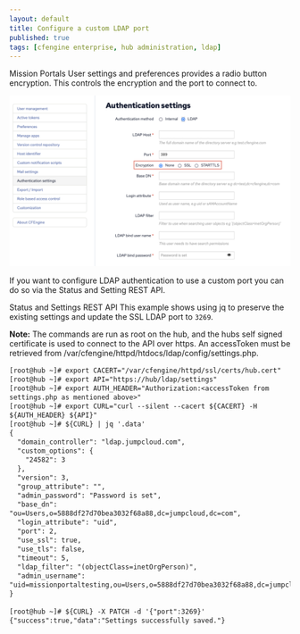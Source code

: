 ```yaml
---
layout: default
title: Configure a custom LDAP port
published: true
tags: [cfengine enterprise, hub administration, ldap]
---
```


Mission Portals User settings and preferences provides a radio button
encryption. This controls the encryption and the port to connect to.

![Ldap Settings](custom-ldap-port-settings.png)

If you want to configure LDAP authentication to use a custom port you can do so
via the Status and Setting REST API.

Status and Settings REST API
This example shows using jq to preserve the existing settings and update the
SSL LDAP port to `3269`.

**Note:** The commands are run as root on the hub, and the hubs self signed
certificate is used to connect to the API over https. An accessToken must be
retrieved from /var/cfengine/httpd/htdocs/ldap/config/settings.php.

```console
[root@hub ~]# export CACERT="/var/cfengine/httpd/ssl/certs/hub.cert"
[root@hub ~]# export API="https://hub/ldap/settings"
[root@hub ~]# export AUTH_HEADER="Authorization:<accessToken from settings.php as mentioned above>"
[root@hub ~]# export CURL="curl --silent --cacert ${CACERT} -H ${AUTH_HEADER} ${API}"
[root@hub ~]# ${CURL} | jq '.data'
{
  "domain_controller": "ldap.jumpcloud.com",
  "custom_options": {
    "24582": 3
  },
  "version": 3,
  "group_attribute": "",
  "admin_password": "Password is set",
  "base_dn": "ou=Users,o=5888df27d70bea3032f68a88,dc=jumpcloud,dc=com",
  "login_attribute": "uid",
  "port": 2,
  "use_ssl": true,
  "use_tls": false,
  "timeout": 5,
  "ldap_filter": "(objectClass=inetOrgPerson)",
  "admin_username": "uid=missionportaltesting,ou=Users,o=5888df27d70bea3032f68a88,dc=jumpcloud,dc=com"
}

[root@hub ~]# ${CURL} -X PATCH -d '{"port":3269}'
{"success":true,"data":"Settings successfully saved."}
```
